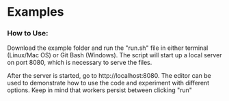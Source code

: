 # Examples

### How to Use:

Download the example folder and run the "run.sh" file in either terminal (Linux/Mac OS) or Git Bash (Windows).
The script will start up a local server on port 8080, which is necessary to serve the files.

After the server is started, go to http://localhost:8080. The editor can be used to demonstrate how to use the code and
experiment with different options. Keep in mind that workers persist between clicking "run"